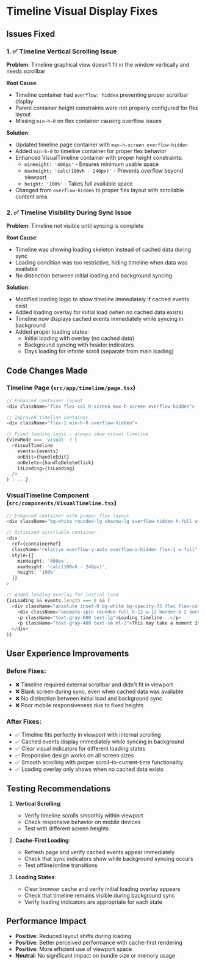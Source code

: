 # Timeline Visual Display Fixes

## Issues Fixed

### 1. ✅ Timeline Vertical Scrolling Issue
**Problem**: Timeline graphical view doesn't fit in the window vertically and needs scrollbar

**Root Cause**: 
- Timeline container had `overflow: hidden` preventing proper scrollbar display
- Parent container height constraints were not properly configured for flex layout
- Missing `min-h-0` on flex container causing overflow issues

**Solution**:
- Updated timeline page container with `max-h-screen overflow-hidden`
- Added `min-h-0` to timeline container for proper flex behavior
- Enhanced VisualTimeline container with proper height constraints:
  - `minHeight: '400px'` - Ensures minimum usable space
  - `maxHeight: 'calc(100vh - 240px)'` - Prevents overflow beyond viewport
  - `height: '100%'` - Takes full available space
- Changed from `overflow-hidden` to proper flex layout with scrollable content area

### 2. ✅ Timeline Visibility During Sync Issue
**Problem**: Timeline not visible until syncing is complete

**Root Cause**:
- Timeline was showing loading skeleton instead of cached data during sync
- Loading condition was too restrictive, hiding timeline when data was available
- No distinction between initial loading and background syncing

**Solution**:
- Modified loading logic to show timeline immediately if cached events exist
- Added loading overlay for initial load (when no cached data exists)
- Timeline now displays cached events immediately while syncing in background
- Added proper loading states:
  - Initial loading with overlay (no cached data)
  - Background syncing with header indicators
  - Days loading for infinite scroll (separate from main loading)

## Code Changes Made

### Timeline Page (`src/app/timeline/page.tsx`)
```typescript
// Enhanced container layout
<div className="flex flex-col h-screen max-h-screen overflow-hidden">

// Improved timeline container
<div className="flex-1 min-h-0 overflow-hidden">

// Fixed loading logic - always show visual timeline
{viewMode === 'visual' ? (
  <VisualTimeline
    events={events}
    onEdit={handleEdit}
    onDelete={handleDeleteClick}
    isLoading={isLoading}
  />
) : ...}
```

### VisualTimeline Component (`src/components/VisualTimeline.tsx`)
```typescript
// Enhanced container with proper flex layout
<div className="bg-white rounded-lg shadow-lg overflow-hidden h-full w-full max-w-full relative flex flex-col">

// Optimized scrollable container
<div 
  ref={containerRef}
  className="relative overflow-y-auto overflow-x-hidden flex-1 w-full"
  style={{ 
    minHeight: '400px', 
    maxHeight: 'calc(100vh - 240px)',
    height: '100%'
  }}
>

// Added loading overlay for initial load
{isLoading && events.length === 0 && (
  <div className="absolute inset-0 bg-white bg-opacity-75 flex flex-col items-center justify-center z-30">
    <div className="animate-spin rounded-full h-12 w-12 border-b-2 border-indigo-600 mb-4"></div>
    <p className="text-gray-600 text-lg">Loading timeline...</p>
    <p className="text-gray-400 text-sm mt-2">This may take a moment if syncing from server</p>
  </div>
)}
```

## User Experience Improvements

### Before Fixes:
- ❌ Timeline required external scrollbar and didn't fit in viewport
- ❌ Blank screen during sync, even when cached data was available
- ❌ No distinction between initial load and background sync
- ❌ Poor mobile responsiveness due to fixed heights

### After Fixes:
- ✅ Timeline fits perfectly in viewport with internal scrolling
- ✅ Cached events display immediately while syncing in background  
- ✅ Clear visual indicators for different loading states
- ✅ Responsive design works on all screen sizes
- ✅ Smooth scrolling with proper scroll-to-current-time functionality
- ✅ Loading overlay only shows when no cached data exists

## Testing Recommendations

1. **Vertical Scrolling**: 
   - Verify timeline scrolls smoothly within viewport
   - Check responsive behavior on mobile devices
   - Test with different screen heights

2. **Cache-First Loading**:
   - Refresh page and verify cached events appear immediately
   - Check that sync indicators show while background syncing occurs
   - Test offline/online transitions

3. **Loading States**:
   - Clear browser cache and verify initial loading overlay appears
   - Check that timeline remains visible during background sync
   - Verify loading indicators are appropriate for each state

## Performance Impact

- **Positive**: Reduced layout shifts during loading
- **Positive**: Better perceived performance with cache-first rendering
- **Positive**: More efficient use of viewport space
- **Neutral**: No significant impact on bundle size or memory usage